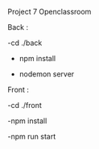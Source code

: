 Project 7 Openclassroom

Back :

 -cd ./back

 - npm install

 - nodemon server

Front :

 -cd ./front

 -npm install

 -npm run start